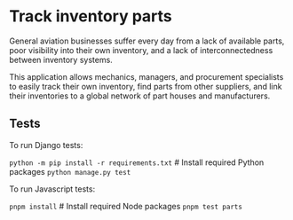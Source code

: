 # Track inventory parts

General aviation businesses suffer every day from a lack of available parts, poor visibility into their own inventory, and a lack of interconnectedness between inventory systems.

This application allows mechanics, managers, and procurement specialists to easily track their own inventory, find parts from other suppliers, and link their inventories to a global network of part houses and manufacturers.

## Tests

To run Django tests:

`python -m pip install -r requirements.txt` # Install required Python packages
`python manage.py test`

To run Javascript tests:

`pnpm install` # Install required Node packages
`pnpm test parts`
